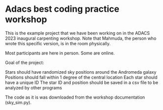 # Adacs best coding practice workshop
This is the example project that we have been working on in the ADACS 2023 inaugural carpenting workshop.
Note that Mahmuda, the person who wrote this specific version, is in the room physically.

Most participants are here in person. Some are online.

Goal of the project:

Stars should have randomized sky positions around the Andromeda galaxy
Positions should fall within 1 degree of the central location
Each star should have a unique ID
The star ID and position should be saved in a csv file to be analyzed by other programs

The code as it is was downloaded from the workshop documentation (sky_sim.py). 
